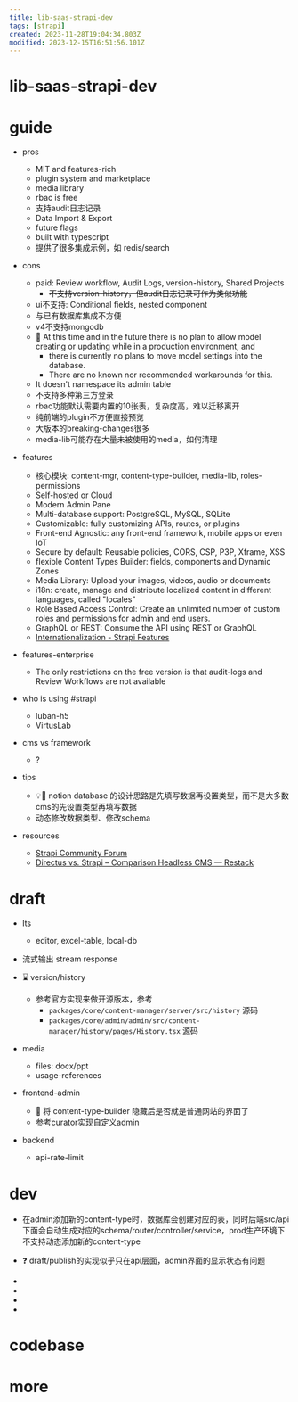 ```yaml
---
title: lib-saas-strapi-dev
tags: [strapi]
created: 2023-11-28T19:04:34.803Z
modified: 2023-12-15T16:51:56.101Z
---
```


# lib-saas-strapi-dev

# guide

- pros
  - MIT and features-rich
  - plugin system and marketplace
  - media library
  - rbac is free
  - 支持audit日志记录
  - Data Import & Export
  - future flags
  - built with typescript
  - 提供了很多集成示例，如 redis/search

- cons
  - paid: Review workflow, Audit Logs, version-history, Shared Projects
    - ~~不支持version-history，但audit日志记录可作为类似功能~~
  - ui不支持: Conditional fields, nested component
  - 与已有数据库集成不方便
  - v4不支持mongodb
  - 🐛 At this time and in the future there is no plan to allow model creating or updating while in a production environment, and
    - there is currently no plans to move model settings into the database. 
    - There are no known nor recommended workarounds for this.
  - It doesn't namespace its admin table
  - 不支持多种第三方登录
  - rbac功能默认需要内置的10张表，复杂度高，难以迁移离开
  - 纯前端的plugin不方便直接预览
  - 大版本的breaking-changes很多
  - media-lib可能存在大量未被使用的media，如何清理

- features
  - 核心模块: content-mgr, content-type-builder, media-lib, roles-permissions
  - Self-hosted or Cloud
  - Modern Admin Pane
  - Multi-database support: PostgreSQL, MySQL, SQLite
  - Customizable: fully customizing APIs, routes, or plugins
  - Front-end Agnostic: any front-end framework, mobile apps or even IoT
  - Secure by default: Reusable policies, CORS, CSP, P3P, Xframe, XSS
  - flexible Content Types Builder: fields, components and Dynamic Zones
  - Media Library: Upload your images, videos, audio or documents 
  - i18n: create, manage and distribute localized content in different languages, called "locales"
  - Role Based Access Control: Create an unlimited number of custom roles and permissions for admin and end users.
  - GraphQL or REST: Consume the API using REST or GraphQL
  - [Internationalization - Strapi Features](https://strapi.io/features/internationalization)

- features-enterprise
  - The only restrictions on the free version is that audit-logs and Review Workflows are not available

- who is using #strapi
  - luban-h5
  - VirtusLab

- cms vs framework
  - ?

- tips
  - 💡🤔 notion database 的设计思路是先填写数据再设置类型，而不是大多数cms的先设置类型再填写数据
  - 动态修改数据类型、修改schema

- resources
  - [Strapi Community Forum](https://forum.strapi.io/)
  - [Directus vs. Strapi – Comparison Headless CMS — Restack](https://www.restack.io/docs/directus-vs-strapi)
# draft
- lts
  - editor, excel-table, local-db

- 流式输出 stream response

- ⌛️ version/history
  - 参考官方实现来做开源版本，参考 
    - `packages/core/content-manager/server/src/history` 源码
    - `packages/core/admin/admin/src/content-manager/history/pages/History.tsx` 源码

- media
  - files: docx/ppt
  - usage-references

- frontend-admin
  - 🤔 将 content-type-builder 隐藏后是否就是普通网站的界面了
  - 参考curator实现自定义admin

- backend
  - api-rate-limit
# dev
- 在admin添加新的content-type时，数据库会创建对应的表，同时后端src/api下面会自动生成对应的schema/router/controller/service，prod生产环境下不支持动态添加新的content-type

- ❓ draft/publish的实现似乎只在api层面，admin界面的显示状态有问题

- 
- 
- 
- 

# codebase

# more

